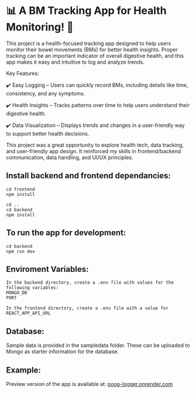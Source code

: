 # 📊 A BM Tracking App for Health Monitoring! 🚀

This project is a health-focused tracking app designed to help users monitor their bowel movements (BMs) for better health insights. Proper tracking can be an important indicator of overall digestive health, and this app makes it easy and intuitive to log and analyze trends.

Key Features:

✔️ Easy Logging – Users can quickly record BMs, including details like time, consistency, and any symptoms.

✔️ Health Insights – Tracks patterns over time to help users understand their digestive health.

✔️ Data Visualization – Displays trends and changes in a user-friendly way to support better health decisions.

This project was a great opportunity to explore health tech, data tracking, and user-friendly app design. It reinforced my skills in frontend/backend communication, data handling, and UI/UX principles.


## Install backend and frontend dependancies:

```
cd frontend
npm install
```

```
cd ..
cd backend
npm install
```


## To run the app for development:

```
cd backend
npm run dev
```

## Enviroment Variables:
```
In the backend directory, create a .env file with values for the following variables:
MONGO_DB
PORT

In the frontend directory, create a .env file with a value for 
REACT_APP_API_URL 
```

## Database:
Sample data is provided in the sampledata folder. These can be uploaded to Mongo as starter information for the database. 

## Example:

Preview version of the app is available at:
[poop-logger.onrender.com](https://poop-logger.onrender.com/)

